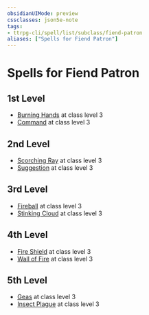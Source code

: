 ```yaml
---
obsidianUIMode: preview
cssclasses: json5e-note
tags:
- ttrpg-cli/spell/list/subclass/fiend-patron
aliases: ["Spells for Fiend Patron"]
---
```

# Spells for Fiend Patron

## 1st Level

- [Burning Hands](Misc%20Files/CLI/compendium/spells/burning-hands-xphb.md "XPHB") at class level 3
- [Command](Misc%20Files/CLI/compendium/spells/command-xphb.md "XPHB") at class level 3

## 2nd Level

- [Scorching Ray](Misc%20Files/CLI/compendium/spells/scorching-ray-xphb.md "XPHB") at class level 3
- [Suggestion](Misc%20Files/CLI/compendium/spells/suggestion-xphb.md "XPHB") at class level 3

## 3rd Level

- [Fireball](Misc%20Files/CLI/compendium/spells/fireball-xphb.md "XPHB") at class level 3
- [Stinking Cloud](Misc%20Files/CLI/compendium/spells/stinking-cloud-xphb.md "XPHB") at class level 3

## 4th Level

- [Fire Shield](Misc%20Files/CLI/compendium/spells/fire-shield-xphb.md "XPHB") at class level 3
- [Wall of Fire](Misc%20Files/CLI/compendium/spells/wall-of-fire-xphb.md "XPHB") at class level 3

## 5th Level

- [Geas](Misc%20Files/CLI/compendium/spells/geas-xphb.md "XPHB") at class level 3
- [Insect Plague](Misc%20Files/CLI/compendium/spells/insect-plague-xphb.md "XPHB") at class level 3
